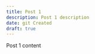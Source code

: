 ```yaml
---
title: Post 1
description: Post 1 description
date: git Created
draft: true
---
```


Post 1 content
